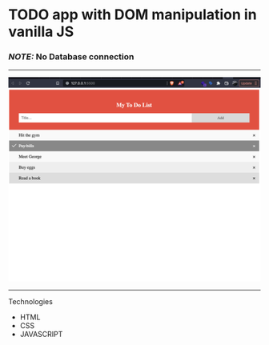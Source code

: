 # TODO app with DOM manipulation in vanilla JS

### *NOTE:* No Database connection

-----
![](screenshot.png)

----
Technologies
- HTML
- CSS
- JAVASCRIPT